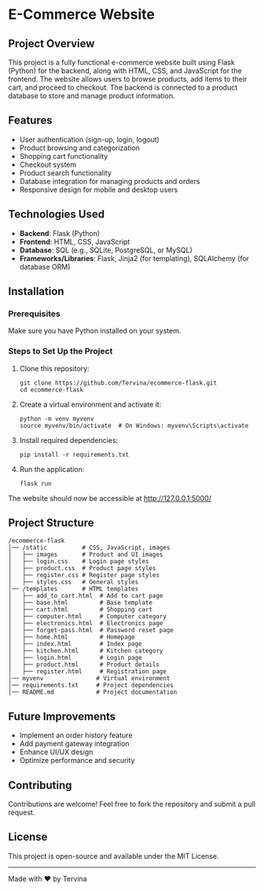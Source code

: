 # E-Commerce Website

## Project Overview

This project is a fully functional e-commerce website built using Flask (Python) for the backend, along with HTML, CSS, and JavaScript for the frontend. The website allows users to browse products, add items to their cart, and proceed to checkout. The backend is connected to a product database to store and manage product information.

## Features

- User authentication (sign-up, login, logout)
- Product browsing and categorization
- Shopping cart functionality
- Checkout system
- Product search functionality
- Database integration for managing products and orders
- Responsive design for mobile and desktop users

## Technologies Used

- **Backend**: Flask (Python)
- **Frontend**: HTML, CSS, JavaScript
- **Database**: SQL (e.g., SQLite, PostgreSQL, or MySQL)
- **Frameworks/Libraries**: Flask, Jinja2 (for templating), SQLAlchemy (for database ORM)

## Installation

### Prerequisites

Make sure you have Python installed on your system.

### Steps to Set Up the Project

1. Clone this repository:
   ```
   git clone https://github.com/Tervina/ecommerce-flask.git
   cd ecommerce-flask
   ```

2. Create a virtual environment and activate it:
   ```
   python -m venv myvenv
   source myvenv/bin/activate  # On Windows: myvenv\Scripts\activate
   ```

3. Install required dependencies:
   ```
   pip install -r requirements.txt
   ```

4. Run the application:
   ```
   flask run
   ```

The website should now be accessible at http://127.0.0.1:5000/

## Project Structure

```
/ecommerce-flask
│── /static          # CSS, JavaScript, images
│   ├── images       # Product and UI images
│   ├── login.css    # Login page styles
│   ├── product.css  # Product page styles
│   ├── register.css # Register page styles
│   ├── styles.css   # General styles
│── /templates       # HTML templates
│   ├── add_to_cart.html  # Add to cart page
│   ├── base.html         # Base template
│   ├── cart.html         # Shopping cart
│   ├── computer.html     # Computer category
│   ├── electronics.html  # Electronics page
│   ├── forget-pass.html  # Password reset page
│   ├── home.html         # Homepage
│   ├── index.html        # Index page
│   ├── kitchen.html      # Kitchen category
│   ├── login.html        # Login page
│   ├── product.html      # Product details
│   ├── register.html     # Registration page
│── myvenv               # Virtual environment
│── requirements.txt     # Project dependencies
│── README.md            # Project documentation
```

## Future Improvements

- Implement an order history feature
- Add payment gateway integration
- Enhance UI/UX design
- Optimize performance and security

## Contributing

Contributions are welcome! Feel free to fork the repository and submit a pull request.

## License

This project is open-source and available under the MIT License.

---

Made with ❤️ by Tervina
